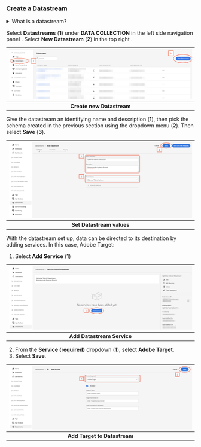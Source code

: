 ### Create a Datastream

<details>
  <summary> What is a datastream? </summary><p>

A datastream is a server-side configuration on Platform Edge Network that controls where data goes. Datastreams ensure that incoming data is routed to the Adobe Experience Platform application and services (like Analytics) appropriately. For more information, see the [datastreams documentation](https://experienceleague.adobe.com/docs/experience-platform/edge/datastreams/overview.html?lang=en) or this [video](https://experienceleague.adobe.com/docs/platform-learn/data-collection/edge-network/configure-datastreams.html?lang=en).

In order to send data to the Edge Network, the datastream must be configured with the Event schema.

</p></details>

Select **Datastreams** (**1**) under **DATA COLLECTION** in the left side navigation panel . Select **New Datastream** (**2**) in the top right .

| ![Create new Datastream](../../assets/datastreams-main-view.png?raw=true) |
| :---: |
| **Create new Datastream** |

Give the datastream an identifying name and description (**1**), then pick the schema created in the previous section using the dropdown menu (**2**). Then select **Save** (**3**).

| ![Set Datastream values](../../assets/datastreams-new-datastream.png?raw=true) |
| :---: |
| **Set Datastream values** |

With the datastream set up, data can be directed to its destination by adding services. In this case, Adobe Target:
1. Select **Add Service** (**1**)

| ![Add Datastream Service](../../assets/datastreams-add-service.png?raw=true) |
| :---: |
| **Add Datastream Service** |

2. From the **Service (required)** dropdown (**1**), select **Adobe Target**.
3. Select **Save**.

| ![Add Target to Datastream](../../assets/datastreams-add-target.png?raw=true) |
| :---: |
| **Add Target to Datastream** |
